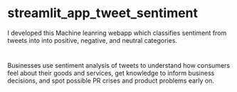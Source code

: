 # streamlit_app_tweet_sentiment

I developed this Machine leanring webapp which classifies sentiment from tweets into into positive, negative, and neutral categories.
#
Businesses use sentiment analysis of tweets to understand how consumers feel about their goods and services, get knowledge to inform business decisions, and spot possible PR crises and product problems early on.


